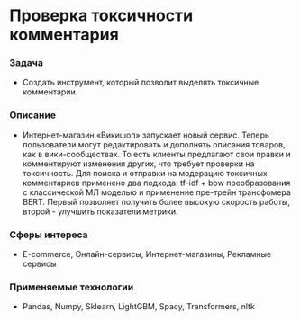 # Проверка токсичности комментария

### Задача  
- Создать инструмент, который позволит выделять токсичные комментарии.

### Описание
- Интернет-магазин «Викишоп» запускает новый сервис. Теперь пользователи могут редактировать и дополнять описания товаров, как в вики-сообществах. То есть клиенты предлагают свои правки и комментируют изменения других, что требует проверки на токсичность. Для поиска и отправки на модерацию токсичных комментариев применено два подхода: tf-idf + bow преобразования с классической МЛ моделью и применение пре-трейн трансфомера BERT. Первый позволяет получить более высокую скорость работы, второй - улучшить показатели метрики. 

### Сферы интереса
- E-commerce, Онлайн-сервисы, Интернет-магазины, Рекламные сервисы

### Применяемые технологии
- Pandas, Numpy, Sklearn, LightGBM, Spacy, Transformers, nltk
